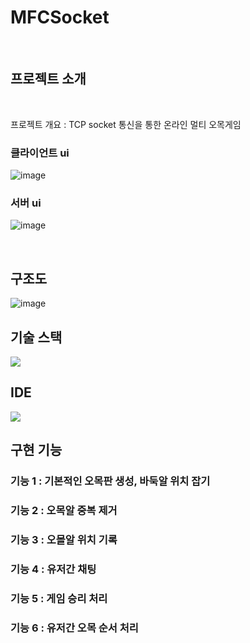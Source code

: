 # MFCSocket

<br>

## 프로젝트 소개

<br>

<p align="justify">
프로젝트 개요 : TCP socket 통신을 통한 온라인 멀티 오목게임
</p>

### 클라이언트 ui
![image](https://github.com/socketMFCproject/MFCSocket/assets/55120730/7824c635-5d9a-4b00-8afe-e014be4cafe1)

### 서버 ui
![image](https://github.com/socketMFCproject/MFCSocket/assets/55120730/1aa3c10b-a4ee-43ae-995c-c2a3ddf5d8a3)

<br>

## 구조도
![image](https://github.com/socketMFCproject/MFCSocket/assets/55120730/cb7d606a-1970-48e6-a653-33364f99fb03)


## 기술 스택
<img src="https://img.shields.io/badge/c++-00599C?style=for-the-badge&logo=c%2B%2B&logoColor=white">

<br>

## IDE
<img src="https://img.shields.io/badge/Visual%20Studio%20Code-0078d7.svg?style=for-the-badge&logo=visual-studio-code&logoColor=white">

<br>

## 구현 기능

### 기능 1 : 기본적인 오목판 생성, 바둑알 위치 잡기

### 기능 2 : 오목알 중복 제거

### 기능 3 : 오몰알 위치 기록

### 기능 4 : 유저간 채팅

### 기능 5 : 게임 승리 처리

### 기능 6 : 유저간 오목 순서 처리
